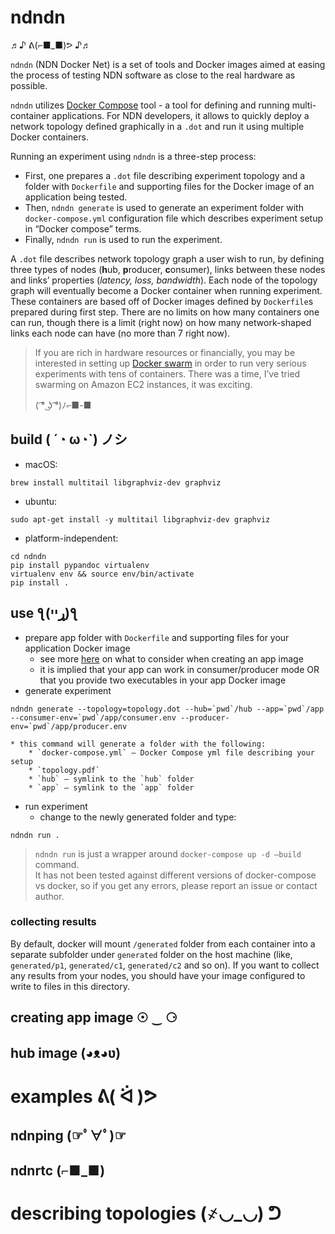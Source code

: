 # ndndn 
♬♪   ᕕ(⌐■_■)ᕗ    ♪♬

`ndndn` (NDN Docker Net) is a set of tools and Docker images aimed at easing the process of testing NDN software as close to the real hardware as possible. 

`ndndn` utilizes [Docker Compose](https://docs.docker.com/compose/) tool - a tool for defining and running multi-container applications. For NDN developers, it allows to quickly deploy a network topology defined graphically in a `.dot` and run it using multiple Docker containers.

Running an experiment using `ndndn` is a three-step process:
* First, one prepares a `.dot` file describing experiment topology and a folder with `Dockerfile` and supporting files for the Docker image of an application being tested. 
* Then, `ndndn generate` is used to generate an experiment folder with `docker-compose.yml` configuration file which describes experiment setup in “Docker compose” terms.
* Finally, `ndndn run` is used to run the experiment.



A `.dot` file describes network topology graph a user wish to run, by defining three types of nodes (**h**ub, **p**roducer, **c**onsumer), links between these nodes and links’ properties (_latency, loss, bandwidth_). Each node of the topology graph will eventually become a Docker container when running experiment. These containers are based off of Docker images defined by `Dockerfile`s prepared during first step. There are no limits on how many containers one can run, though there is a limit (right now) on how many network-shaped links each node can have (no more than 7 right now). 

> If you are rich in hardware resources or financially, you may be interested in setting up [Docker swarm](https://docs.docker.com/engine/swarm/) in order to run very serious experiments with tens of containers. There was a time, I’ve tried swarming on Amazon EC2 instances, it was exciting.  
>   
>  ( ͡° ͜ʖ ͡°)ﾉ⌐■-■  

## build ( ´◔ ω◔`) ノシ
* macOS:

```
brew install multitail libgraphviz-dev graphviz
```

* ubuntu:

```
sudo apt-get install -y multitail libgraphviz-dev graphviz
```

* platform-independent:

```
cd ndndn
pip install pypandoc virtualenv
virtualenv env && source env/bin/activate
pip install .
```

## use  ƪ(ړײ)‎ƪ​​
* prepare app folder with `Dockerfile`  and supporting files for your application Docker image
	* see more [here]() on what  to consider when creating an app image
	* it is implied that your app can work in consumer/producer mode OR that you provide two executables in your app Docker image
* generate experiment

```
ndndn generate --topology=topology.dot --hub=`pwd`/hub --app=`pwd`/app --consumer-env=`pwd`/app/consumer.env --producer-env=`pwd`/app/producer.env
```

	* this command will generate a folder with the following:
		* `docker-compose.yml` — Docker Compose yml file describing your setup
		* `topology.pdf`
		* `hub` — symlink to the `hub` folder
		* `app` — symlink to the `app` folder
* run experiment
	* change to the newly generated folder and type:
```
ndndn run .
```

> `ndndn run` is just a wrapper around `docker-compose up -d —build` command.  
> It has not been tested against different versions of docker-compose vs docker, so if you get any errors, please report an issue or contact author.  

### collecting results

By default, docker will mount `/generated` folder from each container into a separate subfolder under `generated` folder on the host machine (like, `generated/p1`, `generated/c1`, `generated/c2` and so on). If you want to collect any results from your nodes, you should have your image configured to write to files in this directory.

## creating app image ☉ ‿ ⚆

## hub image (◕ᴥ◕ʋ)

# examples ᕕ( ᐛ )ᕗ
## ndnping (☞ﾟ∀ﾟ)☞

## ndnrtc (⌐■_■)

# describing topologies (҂◡_◡) ᕤ
